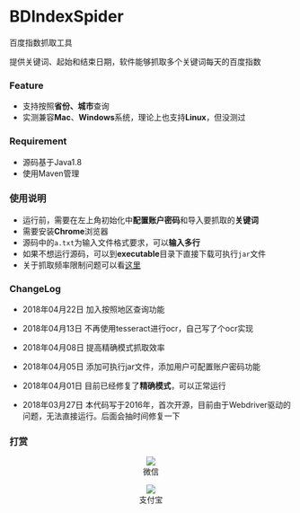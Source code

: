 # BDIndexSpider

百度指数抓取工具

提供关键词、起始和结束日期，软件能够抓取多个关键词每天的百度指数

### Feature

- 支持按照**省份、城市**查询
- 实测兼容**Mac**、**Windows**系统，理论上也支持**Linux**，但没测过

### Requirement

- 源码基于Java1.8
- 使用Maven管理

### 使用说明

- 运行前，需要在左上角初始化中**配置账户密码**和导入要抓取的**关键词**
- 需要安装**Chrome**浏览器
- 源码中的`a.txt`为输入文件格式要求，可以**输入多行**
- 如果不想运行源码，可以到**executable**目录下直接下载可执行`jar`文件
- 关于抓取频率限制问题可以看[这里](https://github.com/songgeb/BDIndexSpider/issues/2)

### ChangeLog

- 2018年04月22日
	加入按照地区查询功能
- 2018年04月13日
	不再使用tesseract进行ocr，自己写了个ocr实现

- 2018年04月08日
	提高精确模式抓取效率

- 2018年04月05日
	添加可执行jar文件，添加用户可配置账户密码功能

- 2018年04月01日
	目前已经修复了**精确模式**，可以正常运行

- 2018年03月27日
	本代码写于2016年，首次开源，目前由于Webdriver驱动的问题，无法直接运行。后面会抽时间修复一下

### 打赏

<div align=center>


![](https://songgeb.github.io/images/wechat.jpg)
<br>
微信

<div align=center>

![](https://songgeb.github.io/images/alipay.jpg)
<br>
支付宝
